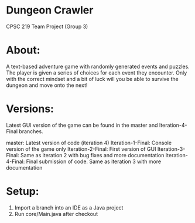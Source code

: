 # Dungeon Crawler
CPSC 219 Team Project (Group 3)

# About:
A text-based adventure game with randomly generated events and puzzles.
The player is given a series of choices for each event they encounter.
Only with the correct mindset and a bit of luck will you be able to survive the dungeon and move onto the next!

# Versions:
Latest GUI version of the game can be found in the master and Iteration-4-Final branches.

master: Latest version of code (iteration 4)
Iteration-1-Final: Console version of the game only
Iteration-2-Final: First version of GUI
Iteration-3-Final: Same as iteration 2 with bug fixes and more documentation
Iteration-4-Final: Final submission of code. Same as iteration 3 with more documentation

# Setup:
1. Import a branch into an IDE as a Java project
3. Run core/Main.java after checkout
